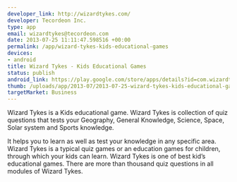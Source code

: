 ```yaml
--- 
developer_link: http://wizardtykes.com/
developer: Tecordeon Inc.
type: app
email: wizardtykes@tecordeon.com
date: 2013-07-25 11:11:47.598516 +00:00
permalink: /app/wizard-tykes-kids-educational-games
devices: 
- android
title: Wizard Tykes - Kids Educational Games
status: publish
android_link: https://play.google.com/store/apps/details?id=com.wizardtykes.phonegap&hl=en
thumb: /uploads/app/2013-07/2013-07-25-wizard-tykes-kids-educational-games.png
targetMarket: Business
---
```


Wizard Tykes is a Kids educational game. Wizard Tykes is collection of quiz questions that tests your Geography, General Knowledge, Science, Space, Solar system and Sports knowledge.

It helps you to learn as well as test your knowledge in any specific area. Wizard Tykes is a typical quiz games or an education games for children, through which your kids can learn. Wizard Tykes is one of best kid’s educational games. There are more than thousand quiz questions in all modules of Wizard Tykes.
